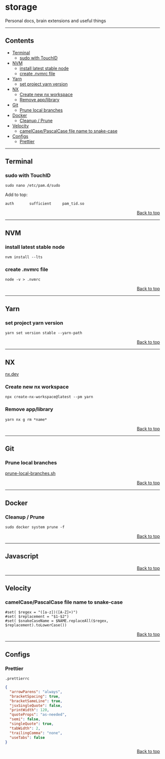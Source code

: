 # storage
Personal docs, brain extensions and useful things
___

## Contents
* [Terminal](#terminal)
  * [sudo with TouchID](#sudo-with-touchid)
* [NVM](#nvm)
  * [install latest stable node](#install-latest-stable-node)
  * [create .nvmrc file](#create-nvmrc-file)
* [Yarn](#yarn)
  * [set project yarn version](#set-project-yarn-version)
* [NX](#nx)
  * [Create new nx workspace](#create-new-nx-workspace)
  * [Remove app/library](#remove-applibrary)
* [Git](#git)
  * [Prune local branches](scripts/sh/prune-local-branches.sh)
* [Docker](#docker)
  * [Cleanup / Prune](#cleanup--prune)
* [Velocity](#velocity)
  * [camelCase/PascalCase file name to snake-case](#camelcasepascalcase-file-name-to-snake-case)
* [Configs](#configs)
  * [Prettier](#prettier)

___

## Terminal

### sudo with TouchID
```shell
sudo nano /etc/pam.d/sudo
```

Add to top:
```
auth       sufficient     pam_tid.so
```

<div align="right">
  
  [Back to top](#storage)
  
</div>

___

## NVM

### install latest stable node
```shell
nvm install --lts
```

### create .nvmrc file
```shell
node -v > .nvmrc
```

<div align="right">
  
  [Back to top](#storage)
  
</div>

___

## Yarn

### set project yarn version
```shell
yarn set version stable --yarn-path
```

<div align="right">
  
  [Back to top](#storage)
  
</div>

___

## NX
[nx.dev](https://nx.dev)

### Create new nx workspace
```shell
npx create-nx-workspace@latest --pm yarn
```

### Remove app/library
```shell
yarn nx g rm *name*
```

<div align="right">
  
  [Back to top](#storage)
  
</div>

___

## Git

### Prune local branches
[prune-local-branches.sh](scripts/sh/prune-local-branches.sh)

<div align="right">
  
  [Back to top](#storage)
  
</div>

___

## Docker

### Cleanup / Prune

```shell
sudo docker system prune -f
```

<div align="right">
  
  [Back to top](#storage)
  
</div>

___

## Javascript

<div align="right">
  
  [Back to top](#storage)
  
</div>

___

## Velocity

### camelCase/PascalCase file name to snake-case

```velocity
#set( $regex = "([a-z])([A-Z]+)")
#set( $replacement = "$1-$2")
#set( $snakeCaseName = $NAME.replaceAll($regex, $replacement).toLowerCase())
```

<div align="right">
  
  [Back to top](#storage)
  
</div>

___

## Configs
  
### Prettier
  
`.prettierrc`
```json
{
  "arrowParens": "always",
  "bracketSpacing": true,
  "bracketSameLine": true,
  "jsxSingleQuote": false,
  "printWidth": 120,
  "quoteProps": "as-needed",
  "semi": false,
  "singleQuote": true,
  "tabWidth": 2,
  "trailingComma": "none",
  "useTabs": false
}
```

<div align="right">
  
  [Back to top](#storage)
  
</div>
